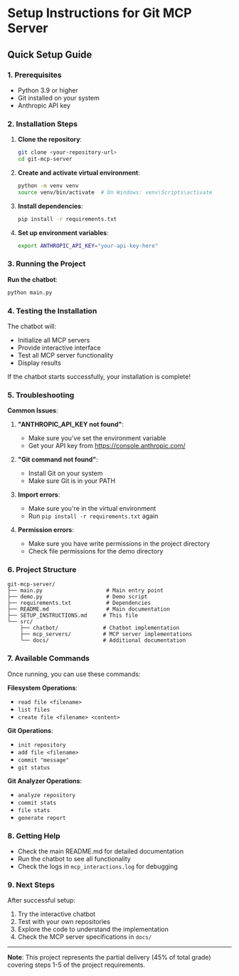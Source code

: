 # Setup Instructions for Git MCP Server

## Quick Setup Guide

### 1. Prerequisites
- Python 3.9 or higher
- Git installed on your system
- Anthropic API key

### 2. Installation Steps

1. **Clone the repository**:
   ```bash
   git clone <your-repository-url>
   cd git-mcp-server
   ```

2. **Create and activate virtual environment**:
   ```bash
   python -m venv venv
   source venv/bin/activate  # On Windows: venv\Scripts\activate
   ```

3. **Install dependencies**:
   ```bash
   pip install -r requirements.txt
   ```

4. **Set up environment variables**:
   ```bash
   export ANTHROPIC_API_KEY="your-api-key-here"
   ```

### 3. Running the Project

**Run the chatbot**:
```bash
python main.py
```

### 4. Testing the Installation

The chatbot will:
- Initialize all MCP servers
- Provide interactive interface
- Test all MCP server functionality
- Display results

If the chatbot starts successfully, your installation is complete!

### 5. Troubleshooting

**Common Issues**:

1. **"ANTHROPIC_API_KEY not found"**:
   - Make sure you've set the environment variable
   - Get your API key from https://console.anthropic.com/

2. **"Git command not found"**:
   - Install Git on your system
   - Make sure Git is in your PATH

3. **Import errors**:
   - Make sure you're in the virtual environment
   - Run `pip install -r requirements.txt` again

4. **Permission errors**:
   - Make sure you have write permissions in the project directory
   - Check file permissions for the demo directory

### 6. Project Structure

```
git-mcp-server/
├── main.py                    # Main entry point
├── demo.py                    # Demo script
├── requirements.txt           # Dependencies
├── README.md                  # Main documentation
├── SETUP_INSTRUCTIONS.md     # This file
└── src/
    ├── chatbot/              # Chatbot implementation
    ├── mcp_servers/          # MCP server implementations
    └── docs/                 # Additional documentation
```

### 7. Available Commands

Once running, you can use these commands:

**Filesystem Operations**:
- `read file <filename>`
- `list files`
- `create file <filename> <content>`

**Git Operations**:
- `init repository`
- `add file <filename>`
- `commit "message"`
- `git status`

**Git Analyzer Operations**:
- `analyze repository`
- `commit stats`
- `file stats`
- `generate report`

### 8. Getting Help

- Check the main README.md for detailed documentation
- Run the chatbot to see all functionality
- Check the logs in `mcp_interactions.log` for debugging

### 9. Next Steps

After successful setup:
1. Try the interactive chatbot
2. Test with your own repositories
3. Explore the code to understand the implementation
4. Check the MCP server specifications in `docs/`

---

**Note**: This project represents the partial delivery (45% of total grade) covering steps 1-5 of the project requirements.
